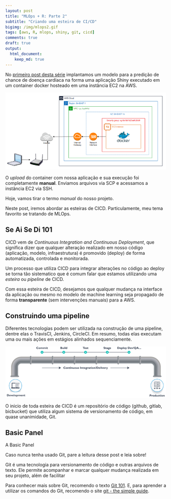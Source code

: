 ```yaml
---
layout: post
title: "MLOps + R: Parte 2"
subtitle: "Criando uma esteira de CI/CD"
bigimg: /img/mlops2.gif
tags: [aws, R, mlops, shiny, git, cicd]
comments: true
draft: true
output:
  html_document:
    keep_md: true
---
```


No [primeiro post desta série](https://blog.adelmofilho.com/2020-09-30-mlops1/) implantamos um modelo para a predição de chance de doença cardíaca na forma uma aplicação Shiny executado em um container docker hosteado em uma instância EC2 na AWS.

![](../img/draw.png)

O *upload* do container com nossa aplicação e sua execução foi completamente **manual**. Enviamos arquivos via SCP e acessamos a instância EC2 via SSH.

Hoje, vamos tirar o termo *manual* do nosso projeto.

Neste post, iremos abordar as esteiras de CICD. Particulamente, meu tema favorito se tratando de MLOps.

## Se Ai Se Di 101

CICD vem de *Continuous Integration and Continuous Deployment*, que significa dizer que qualquer alteração realizado em nosso código (aplicação, modelo, infraestrutura) é promovido (deploy) de forma automatizada, controlada e monitorada.

Um processo que utiliza CICD para integrar alterações no código ao deploy se torna tão sistematico que é comum falar que estamos utilizando uma *esteira* ou *pipeline* de CICD.

Com essa esteira de CICD, desejamos que qualquer mudança na interface da aplicação ou mesmo no modelo de machine learning seja propagado de forma **transparente** (sem intervenções manuais) para a AWS.

## Construindo uma pipeline

Diferentes tecnologias podem ser utilizada na construção de uma pipeline, dentre elas o TravisCI, Jenkins, CircleCI. Em resumo, todas elas executam uma ou mais ações em estágios alinhados sequenciamente.

![](../img/pipeline.png)

O inicio de toda esteira de CICD é um repositório de código (github, gitlab, bicbucket) que utiliza algum sistema de versionamento de código, em quase unanimidade, Git.

<!DOCTYPE html>
<html lang="en">
<head>
  <title>Bootstrap Example</title>
  <meta charset="utf-8">
  <meta name="viewport" content="width=device-width, initial-scale=1">
  <link rel="stylesheet" href="https://maxcdn.bootstrapcdn.com/bootstrap/3.4.1/css/bootstrap.min.css">
  <script src="https://ajax.googleapis.com/ajax/libs/jquery/3.5.1/jquery.min.js"></script>
  <script src="https://maxcdn.bootstrapcdn.com/bootstrap/3.4.1/js/bootstrap.min.js"></script>
</head>
<body> 
 
<div class="container">
  <h2>Basic Panel</h2>
  <div class="panel panel-default">
    <div class="panel-body">A Basic Panel</div>
  </div>
</div>

</body>
</html>

Caso nunca tenha usado Git, pare a leitura desse post e leia sobre!

Git é uma tecnologia para versionamento de código e outras arquivos de texto. Ele permite acompanhar e marcar qualquer mudança realizada em seu projeto, além de facilitar 

Para conhecer mais sobre Git, recomendo o texto [Git 101](https://medium.com/@itswisdomagain/git-101-introduction-to-git-for-newbies-bb14f6f9fc1). E, para aprender a utilizar os comandos do Git, recomendo o site [git - the simple guide](https://rogerdudler.github.io/git-guide/).




